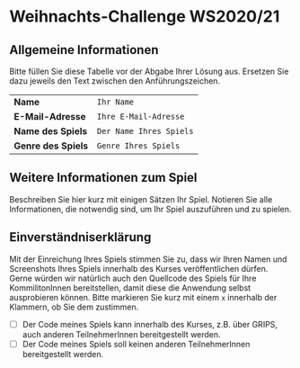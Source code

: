 # Weihnachts-Challenge WS2020/21

## Allgemeine Informationen

Bitte füllen Sie diese Tabelle vor der Abgabe Ihrer Lösung aus. Ersetzen Sie dazu jeweils den Text zwischen den Anführungszeichen.

|                      |                           |
|----------------------|---------------------------|
| **Name**             | `Ihr Name`                |
| **E-Mail-Adresse**   | `Ihre E-Mail-Adresse`     | 
| **Name des Spiels**  | `Der Name Ihres Spiels`   |
| **Genre des Spiels** | `Genre Ihres Spiels`      |

## Weitere Informationen zum Spiel

Beschreiben Sie hier kurz mit einigen Sätzen Ihr Spiel. Notieren Sie alle Informationen, die notwendig sind, um Ihr Spiel auszuführen und zu spielen.

## Einverständniserklärung

Mit der Einreichung Ihres Spiels stimmen Sie zu, dass wir Ihren Namen und Screenshots Ihres Spiels innerhalb des Kurses veröffentlichen dürfen. Gerne 
würden wir natürlich auch den Quellcode des Spiels für Ihre KommilitonInnen bereitstellen, damit diese die Anwendung selbst ausprobieren können. Bitte 
markieren Sie kurz mit einem `x` innerhalb der Klammern, ob Sie dem zustimmen.

* [ ] Der Code meines Spiels kann innerhalb des Kurses, z.B. über GRIPS, auch anderen TeilnehmerInnen bereitgestellt werden.
* [ ] Der Code meines Spiels soll keinen anderen TeilnehmerInnen bereitgestellt werden.